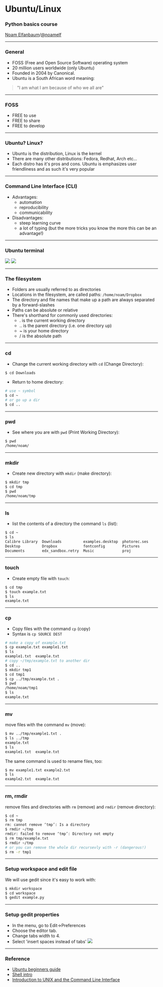 Ubuntu/Linux
=====================
### Python basics course

[Noam Elfanbaum](http://thespoon.ghost.io)/[@noamelf](http://twitter.com/noamelf)

---


### General
- FOSS (Free and Open Source Software) operating system <!-- .element: class="fragment" -->
- 20 million users worldwide (only Ubuntu) <!-- .element: class="fragment" -->
- Founded in 2004 by Canonical. <!-- .element: class="fragment" -->
- Ubuntu is a South African word meaning: <!-- .element: class="fragment" -->
> "I am what I am because of who we all are" <!-- .element: class="fragment" -->

---
### FOSS
- FREE to use <!-- .element: class="fragment" -->
- FREE to share <!-- .element: class="fragment" -->
- FREE to develop <!-- .element: class="fragment" -->

---
### Ubuntu? Linux?
- Ubuntu is the distribution, Linux is the kernel <!-- .element: class="fragment" -->
- There are many other distributions: Fedora, Redhat, Arch etc... <!-- .element: class="fragment" -->
- Each distro has it's pros and cons. Ubuntu is emphasizes user friendliness and as such it's very popular <!-- .element: class="fragment" -->

---
### Command Line Interface (CLI)
- Advantages: <!-- .element: class="fragment" -->
  - automation <!-- .element: class="fragment" -->
  - reproducibility <!-- .element: class="fragment" -->
  - communicability  <!-- .element: class="fragment" -->
- Disadvantages: <!-- .element: class="fragment" -->
  - steep learning curve <!-- .element: class="fragment" -->
  - a lot of typing (but the more tricks you know the more this can be an advantage!) <!-- .element: class="fragment" -->

---
### Ubuntu terminal
![](img/terminal.png) <!-- .element: class="fragment" -->
![](img/terminal1.png) <!-- .element: class="fragment" -->

---
### The filesystem
- Folders are usually referred to as directories <!-- .element: class="fragment" -->
- Locations in the filesystem, are called paths: <!-- .element: class="fragment" --> 
`/home/noam/Dropbox` <!-- .element: class="fragment" -->
- The directory and file names that make up a path are always separated by a forward-slashes <!-- .element: class="fragment" -->
- Paths can be absolute or relative <!-- .element: class="fragment" -->
- There's shorthand for commonly used directories: <!-- .element: class="fragment" -->
  - . is the current working directory <!-- .element: class="fragment" -->
  - .. is the parent directory (i.e. one directory up) <!-- .element: class="fragment" -->
  - ~ is your home directory <!-- .element: class="fragment" -->
  - / is the absolute path <!-- .element: class="fragment" -->

---
### cd  
- Change the current working directory with `cd` (Change Directory):
```bash
$ cd Downloads
``` 
- Return to home directory:
```bash
# use ~ symbol
$ cd ~
# or go up a dir
$ cd ..
```
---
### pwd
- See where you are with `pwd` (Print Working Directory):
```bash
$ pwd
/home/noam/
```

---
### mkdir
- Create new directory with `mkdir` (make directory):
```bash
$ mkdir tmp
$ cd tmp
$ pwd
/home/noam/tmp
```

---
### ls
- list the contents of a directory the command `ls` (list):
```bash
$ cd ~
$ ls
Calibre Library  Downloads          examples.desktop  photorec.ses       
Desktop          Dropbox            fontconfig        Pictures            
Documents        edx_sandbox.retry  Music             proj          
```

---
### touch
- Create empty file with `touch`:
```bash
$ cd tmp
$ touch example.txt
$ ls
example.txt
```

---
### cp
- Copy files with the command `cp` (copy)
- Syntax is `cp SOURCE DEST`
```bash
# make a copy of example.txt
$ cp example.txt example1.txt
$ ls
example1.txt  example.txt
# copy ~/tmp/example.txt to another dir
$ cd ..
$ mkdir tmp1
$ cd tmp1
$ cp ../tmp/example.txt .
$ pwd
/home/noam/tmp1
$ ls
example.txt
```

---
### mv
move files with the command `mv` (move):
```bash
$ mv ../tmp/example1.txt .
$ ls ../tmp
example.txt
$ ls
example1.txt  example.txt
```

The same command is used to rename files, too:
```bash
$ mv example1.txt example2.txt
$ ls 
example2.txt  example.txt
```

---
### rm, rmdir
remove files and directories with `rm` (remove) and `rmdir` (remove directory):
```bash
$ cd ~
$ rm tmp
rm: cannot remove ‘tmp’: Is a directory
$ rmdir ~/tmp
rmdir: failed to remove ‘tmp’: Directory not empty
$ rm tmp/example.txt
$ rmdir ~/tmp
# or you can remove the whole dir recursevly with -r (dangerous!)
$ rm -r tmp1
```

---
### Setup workspace and edit file
We will use gedit since it's easy to work with:
```bash
$ mkdir workspace
$ cd workspace
$ gedit example.py
```

---
### Setup gedit properties
- In the menu, go to Edit->Preferences
- Choose the editor tab.
- Change tabs width to 4.
- Select 'insert spaces instead of tabs'
![](img/gedit-Preferences.png)

---
### Reference
- [Ubuntu beginners guide](http://www.gegeek.com/documents/cheat_sheets/Ubuntu%20Beginners%20Guide.pdf)
- [Shell intro](http://vic.gedris.org/Manual-ShellIntro/1.2/ShellIntro.pdf)
- [Introduction to UNIX and the Command Line Interface](https://software.rc.fas.harvard.edu/training/intro_unix/latest/)
